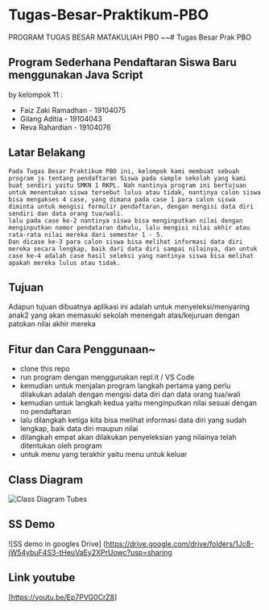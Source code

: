 # Tugas-Besar-Praktikum-PBO
PROGRAM TUGAS BESAR MATAKULIAH PBO
~~# Tugas Besar Prak PBO
## Program Sederhana Pendaftaran Siswa Baru menggunakan Java Script
by kelompok 11 :
 - Faiz Zaki Ramadhan	- 19104075
 - Gilang Aditia	- 19104043
 - Reva Rahardian	- 19104076
## Latar Belakang	
	Pada Tugas Besar Praktikum PBO ini, kelompok kami membuat sebuah program js tentang pendaftaran Siswa pada sample sekolah yang kami buat sendiri yaitu SMKN 1 RKPL. Nah nantinya program ini bertujuan untuk menentukan siswa tersebut lulus atau tidak, nantinya calon siswa bisa mengakses 4 case, yang dimana pada case 1 para calon siswa diminta untuk mengisi formulir pendaftaran, dengan mengisi data diri sendiri dan data orang tua/wali. 
	lalu pada case ke-2 nantinya siswa bisa menginputkan nilai dengan menginputkan nomor pendataran dahulu, lalu mengisi nilai akhir atau rata-rata nilai mereka dari semester 1 - 5. 
	Dan dicase ke-3 para calon siswa bisa melihat informasi data diri mereka secara lengkap, baik dari data diri sampai nilainya, dan untuk case ke-4 adalah case hasil seleksi yang nantinya siswa bisa melihat apakah mereka lulus atau tidak.
## Tujuan
Adapun tujuan dibuatnya aplikasi ini adalah untuk menyeleksi/menyaring anak2 yang akan memasuki sekolah menengah atas/kejuruan dengan patokan nilai akhir mereka
 
## Fitur dan Cara Penggunaan~
 - clone this repo 
 - run program dengan menggunakan repl.it / VS Code
 - kemudian untuk menjalan program langkah pertama yang perlu dilakukan adalah dengan mengisi data diri dan data orang tua/wali
 - kemudian untuk langkah kedua yaitu menginputkan nilai sesuai dengan no pendaftaran 
 - lalu dilangkah ketiga kita bisa melihat informasi data diri yang sudah lengkap, baik data diri maupun nilai
 - dilangkah empat akan dilakukan penyeleksian yang nilainya telah ditentukan oleh program
 - untuk menu yang terakhir yaitu menu untuk keluar

## Class Diagram
![Class Diagram Tubes](https://user-images.githubusercontent.com/56437913/108015606-2624d580-7043-11eb-9f5a-72e97ed83cd9.jpg)

## SS Demo 
![SS demo in googles Drive]
(https://drive.google.com/drive/folders/1Jc8-jW54ybuF4S3-tHeuVaEy2XPrUowc?usp=sharing

## Link youtube
[https://youtu.be/Ep7PVG0CrZ8]

  
